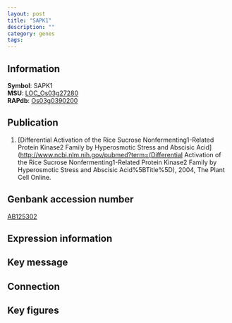 ```yaml
---
layout: post
title: "SAPK1"
description: ""
category: genes
tags: 
---
```


## Information
__Symbol__: SAPK1  
__MSU__: [LOC_Os03g27280](http://rice.plantbiology.msu.edu/cgi-bin/ORF_infopage.cgi?orf=LOC_Os03g27280)  
__RAPdb__: [Os03g0390200](http://rapdb.dna.affrc.go.jp/viewer/gbrowse_details/irgsp1?name=Os03g0390200)  

## Publication
1. [Differential Activation of the Rice Sucrose Nonfermenting1-Related Protein Kinase2 Family by Hyperosmotic Stress and Abscisic Acid](http://www.ncbi.nlm.nih.gov/pubmed?term=(Differential Activation of the Rice Sucrose Nonfermenting1-Related Protein Kinase2 Family by Hyperosmotic Stress and Abscisic Acid%5BTitle%5D), 2004, The Plant Cell Online.

## Genbank accession number
[AB125302](http://www.ncbi.nlm.nih.gov/nuccore/AB125302)

## Expression information

## Key message

## Connection

## Key figures


